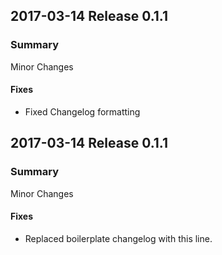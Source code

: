 ## 2017-03-14 Release 0.1.1
### Summary
Minor Changes
#### Fixes
- Fixed Changelog formatting

## 2017-03-14 Release 0.1.1
### Summary
Minor Changes
#### Fixes
- Replaced boilerplate changelog with this line.
